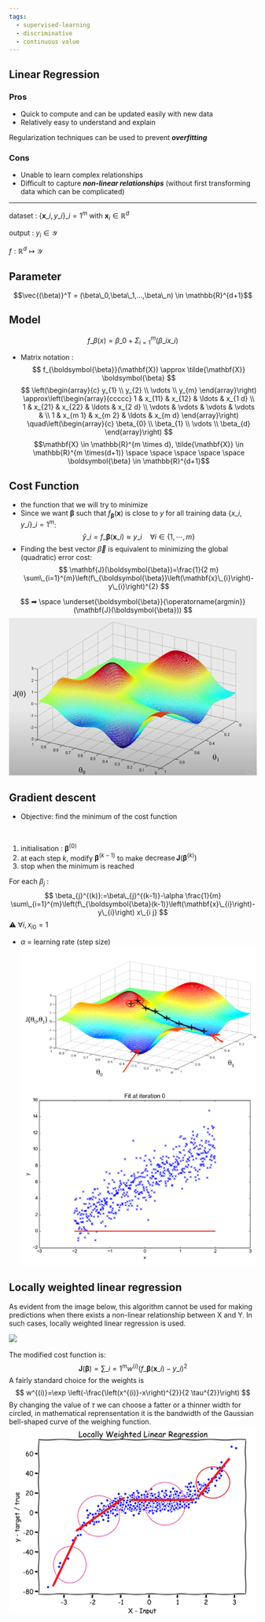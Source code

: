 ```yaml
---
tags:
  - supervised-learning
  - discriminative
  - continuous value
---
```

## Linear Regression
### Pros

-   Quick to compute and can be updated easily with new data
-   Relatively easy to understand and explain

Regularization techniques can be used to prevent **_overfitting_**

### Cons

-   Unable to learn complex relationships
-   Difficult to capture **_non-linear relationships_** (without first transforming data which can be complicated)
---


dataset : $\lbrace\mathbf{x}\_{i}, y\_{i} \rbrace\_{i=1}^{m}$  with $\mathbf{x}_{i} \in \mathbb{R}^{d}$  

output : $y_{i} \in \mathcal{Y}$

$f: \mathbb{R}^{d} \mapsto \mathcal{Y}$  
## Parameter
$$\vec{(\beta)}^T = (\beta\_0,\beta\_1,...,\beta\_n) \in \mathbb{R}^{d+1}$$

## Model
$$ f\_\beta(x) = \beta\_0 + \Sigma_{i=1}^m(\beta\_ix\_i)$$

- Matrix notation :
$$
f_{\boldsymbol{\beta}}(\mathbf{X}) \approx \tilde{\mathbf{X}} \boldsymbol{\beta}
$$
$$
\left(\begin{array}{c}
y_{1} \\
y_{2} \\
\vdots \\
y_{m}
\end{array}\right) \approx\left(\begin{array}{ccccc}
1 & x_{11} & x_{12} & \ldots & x_{1 d} \\
1 & x_{21} & x_{22} & \ldots & x_{2 d} \\
\vdots & \vdots & \vdots & \vdots & \\
1 & x_{m 1} & x_{m 2} & \ldots & x_{m d}
\end{array}\right) \quad\left(\begin{array}{c}
\beta_{0} \\
\beta_{1} \\
\vdots \\
\beta_{d}
\end{array}\right)
$$
$$\mathbf{X} \in \mathbb{R}^{m \times d}, \tilde{\mathbf{X}} \in \mathbb{R}^{m \times(d+1)} \space \space \space \space  \space \boldsymbol{\beta} \in \mathbb{R}^{d+1}$$

## Cost Function
- the function that we will try to minimize
- Since we want $\boldsymbol{\beta}$ such that $f_{\boldsymbol{\beta}}(\mathbf{x})$ is close to $y$ for all training data $\lbrace{x }\_{i}, {y}\_{i}\rbrace\_{i=1}^{m}$:
$$
\hat{y}\_{i}=f\_{\boldsymbol{\beta}}\left(\mathbf{x}\_{i}\right) \approx y\_{i} \quad \forall i \in\{1, \cdots, m\}
$$
- Finding the best vector $\vec{\beta}$ is equivalent to minimizing the global (quadratic) error cost:
$$
\mathbf{J}(\boldsymbol{\beta})=\frac{1}{2 m} \sum\_{i=1}^{m}\left(f\_{\boldsymbol{\beta}}\left(\mathbf{x}\_{i}\right)-y\_{i}\right)^{2}
$$

$$
➡ \space \underset{\boldsymbol{\beta}}{\operatorname{argmin}}(\mathbf{J}(\boldsymbol{\beta}))
$$
![|650](_resources/Pasted%20image%2020220630221441.png)


## Gradient descent
- Objective: find the minimum of the cost function
<br/>

1. initialisation : $\boldsymbol{\beta}^{(0)}$
2. at each step $k$, modify $\boldsymbol{\beta}^{(k-1)}$ to make $\operatorname{decrease} \mathbf{J}\left(\boldsymbol{\beta}^{(k )}\right)$
3. stop when the minimum is reached

For each $\beta_{j}$ :
$$
\beta_{j}^{(k)}:=\beta\_{j}^{(k-1)}-\alpha \frac{1}{m} \sum\_{i=1}^{m}\left(f\_{\boldsymbol{\beta}(k-1)}\left(\mathbf{x}\_{i}\right)-y\_{i}\right) x\_{i j}
$$
⚠ $\forall i, x_{i 0}=1$
- $\alpha$ = learning rate (step size)  
![|650](Screenshot%20from%202022-08-13%2010-25-35.png)
![|650](1_eeIvlwkMNG1wSmj3FR6M2g.gif)

## Locally weighted linear regression
As evident from the image below, this algorithm cannot be used for making predictions when there exists a non-linear relationship between X and Y. In such cases, locally weighted linear regression is used.

![](https://media.geeksforgeeks.org/wp-content/uploads/Linear-Regression-on-non-linear-data.png)

The modified cost function is:
$$
\mathbf{J}(\boldsymbol{\beta})= \sum\_{i=1}^{m}w^{(i)}\left(f\_{\boldsymbol{\beta}}\left(\mathbf{x}\_{i}\right)-y\_{i}\right)^{2}
$$
A fairly standard choice for the weights is
$$
w^{(i)}=\exp \left(-\frac{\left(x^{(i)}-x\right)^{2}}{2 \tau^{2}}\right)
$$
By changing the value of $\tau$ we can choose a fatter or a thinner width for circled, in mathematical reprensentation it is the bandwidth of the Gaussian bell-shaped curve of the weighing function.
![|650](_resources/Pasted%20image%2020220813075641.png)